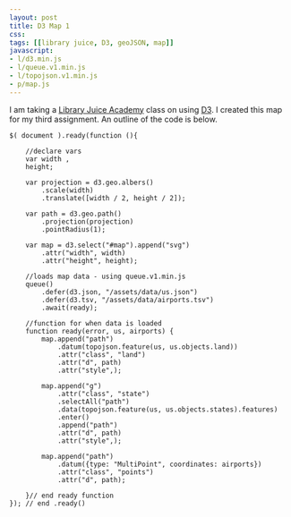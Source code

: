 ```yaml
---
layout: post
title: D3 Map 1
css:
tags: [[library juice, D3, geoJSON, map]]
javascript:
- l/d3.min.js
- l/queue.v1.min.js
- l/topojson.v1.min.js
- p/map.js
---
```


<div id="map"></div> 

I am taking a [Library Juice Academy](http://libraryjuiceacademy.com/) class on using [D3](http://d3js.org/). I created this map for my third assignment. An outline of the code is below.

```
$( document ).ready(function (){ 

	//declare vars
	var width ,
	height;  

	var projection = d3.geo.albers()
		.scale(width)
		.translate([width / 2, height / 2]);

	var path = d3.geo.path()
		.projection(projection)
		.pointRadius(1);

	var map = d3.select("#map").append("svg")
		.attr("width", width)
		.attr("height", height);	

	//loads map data - using queue.v1.min.js
	queue()
		.defer(d3.json, "/assets/data/us.json")
		.defer(d3.tsv, "/assets/data/airports.tsv")
		.await(ready);

	//function for when data is loaded
	function ready(error, us, airports) {
		map.append("path")
			.datum(topojson.feature(us, us.objects.land))
			.attr("class", "land")
			.attr("d", path)
			.attr("style",);   

		map.append("g")
			.attr("class", "state")
			.selectAll("path")
			.data(topojson.feature(us, us.objects.states).features)
			.enter()
			.append("path") 
			.attr("d", path)
			.attr("style",); 

		map.append("path")
			.datum({type: "MultiPoint", coordinates: airports})
			.attr("class", "points")
			.attr("d", path); 
			
	}// end ready function
}); // end .ready() 
```